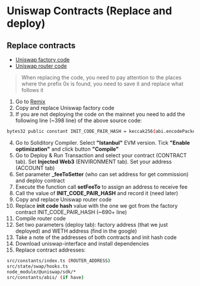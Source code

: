 # Uniswap Contracts (Replace and deploy)

## Replace contracts

- [Uniswap factory code](https://etherscan.io/address/0x5c69bee701ef814a2b6a3edd4b1652cb9cc5aa6f#code)
- [Uniswap router code](https://etherscan.io/address/0x7a250d5630B4cF539739dF2C5dAcb4c659F2488D#code)

> When replacing the code, you need to pay attention to the places where the prefix 0x is found, you need to save it and replace what follows it

1. Go to [Remix](https://remix.ethereum.org/)
2. Copy and replace Uniswap factory code
3. If you are not deploying the code on the mainnet you need to add the following line (~398 line) of the above source code:

```bash
bytes32 public constant INIT_CODE_PAIR_HASH = keccak256(abi.encodePacked(type(UniswapV2Pair).creationCode)); (skip for mainnet)
```

4. Go to Soliditory Compiler. Select **"Istanbul"** EVM version. Tick **"Enable optimization"** and click button **"Compile"**
5. Go to Deploy & Run Transaction and select your contract (CONTRACT tab). Set **Injected Web3** (ENVIRONMENT tab). Set your address (ACCOUNT tab)
6. Set parameter **\_feeToSetter** (who can set address for get commission) and deploy contract
7. Execute the function call **setFeeTo** to assign an address to receive fee
8. Call the value of **INIT_CODE_PAIR_HASH** and record it (need later)
9. Copy and replace Uniswap router code
10. Replace **init code hash** value with the one we got from the factory contract INIT_CODE_PAIR_HASH (~690+ line)
11. Compile router code
12. Set two parameters (deploy tab): factory address (that we just deployed) and WETH address (find in the google)
13. Take a note of the addresses of both contracts and init hash code
14. Download uniswap-interface and install dependencies
15. Replace contract addresses:

```bash
src/constants/index.ts (ROUTER_ADDRESS)
src/state/swap/hooks.ts
node_module/@uniswap/sdk/*
src/constants/abis/ (if have)
```

